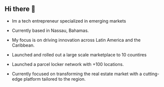 ## Hi there 👋

- Im a tech entrepreneur specialized in emerging markets
- Currently based in Nassau, Bahamas.
- My focus is on driving innovation across Latin America and the Caribbean.

- Launched and rolled out a large scale marketplace to 10 countires
- Launched a parcel locker network with +100 locations. 

- Currently focused on transforming the real estate market with a cutting-edge platform tailored to the region.
